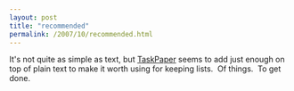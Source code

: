 ```yaml
---
layout: post
title: "recommended"
permalink: /2007/10/recommended.html
---
```


<p>It's not quite as simple as text, but <a href="http://hogbaysoftware.com/products/TaskPaper">TaskPaper</a> seems to add just enough on top of plain text to make it worth using for keeping lists.&nbsp; Of things.&nbsp; To get done.</p>


